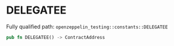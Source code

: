 # DELEGATEE

Fully qualified path: `openzeppelin_testing::constants::DELEGATEE`

```rust
pub fn DELEGATEE() -> ContractAddress
```

